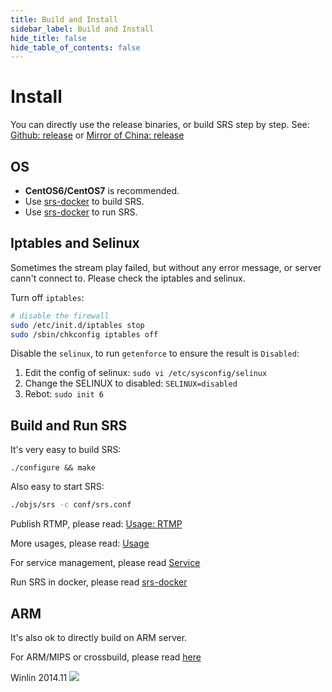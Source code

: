 ```yaml
---
title: Build and Install
sidebar_label: Build and Install
hide_title: false
hide_table_of_contents: false
---
```


# Install

You can directly use the release binaries, or build SRS step by step. See: [Github: release](http://ossrs.net/srs.release/releases/) or [Mirror of China: release](http://www.ossrs.net/srs.release/releases/)

## OS

* <strong>CentOS6/CentOS7</strong> is recommended.
* Use [srs-docker](https://github.com/ossrs/dev-docker/tree/dev) to build SRS.
* Use [srs-docker](https://github.com/ossrs/dev-docker) to run SRS.

## Iptables and Selinux

Sometimes the stream play failed, but without any error message, or server cann't connect to. Please check the iptables and selinux.

Turn off <code>iptables</code>:

```bash
# disable the firewall
sudo /etc/init.d/iptables stop
sudo /sbin/chkconfig iptables off
```

Disable the <code>selinux</code>, to run `getenforce` to ensure the result is `Disabled`:

1. Edit the config of selinux: `sudo vi /etc/sysconfig/selinux`
1. Change the SELINUX to disabled: `SELINUX=disabled`
1. Rebot: `sudo init 6`

## Build and Run SRS

It's very easy to build SRS:

```
./configure && make
```

Also easy to start SRS:

```bash
./objs/srs -c conf/srs.conf
```

Publish RTMP, please read: [Usage: RTMP](./sample-rtmp)

More usages, please read: [Usage](https://github.com/ossrs/srs/tree/4.0release#usage)

For service management, please read [Service](./service)

Run SRS in docker, please read [srs-docker](https://github.com/ossrs/dev-docker#usage)

## ARM

It's also ok to directly build on ARM server.

For ARM/MIPS or crossbuild, please read [here](./arm)

Winlin 2014.11
![](https://ossrs.net/gif/v1/sls.gif?site=ossrs.io&path=/lts/doc-en-4/doc/install)


